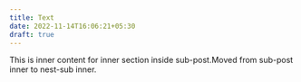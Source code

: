 ```yaml
---
title: Text
date: 2022-11-14T16:06:21+05:30
draft: true
---
```

This is inner content for inner section inside sub-post.Moved from sub-post inner to nest-sub inner.